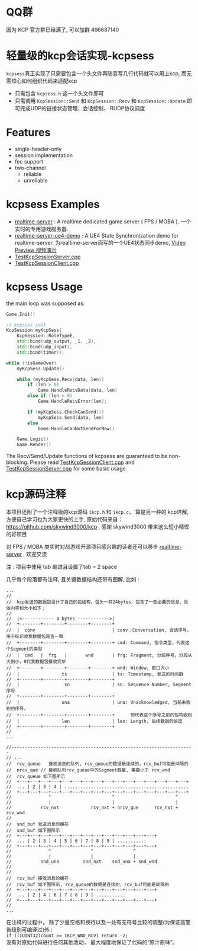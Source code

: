 
# QQ群

因为 KCP 官方群已经满了, 可以加群 496687140


# 轻量级的kcp会话实现-kcpsess

`kcpsess`真正实现了只需要包含一个头文件再随意写几行代码就可以用上kcp, 而无需烦心如何组织代码来适配kcp

- 只需包含 `kcpsess.h` 这一个头文件即可
- 只需调用 `KcpSession::Send` 和 `KcpSession::Recv` 和 `KcpSession::Update` 即可完成UDP的链接状态管理、会话控制、 RUDP协议调度

# Features

- single-header-only
- session implementation
- fec support
- two-channel
   - reliable
   - unreliable

# kcpsess Examples

- [realtime-server](https://github.com/no5ix/realtime-server) : A realtime dedicated game server ( FPS / MOBA ). 一个实时的专用游戏服务器.
- [realtime-server-ue4-demo](https://github.com/no5ix/realtime-server-ue4-demo) :  A UE4 State Synchronization demo for realtime-server. 为realtime-server而写的一个UE4状态同步demo, [Video Preview 视频演示](https://hulinhong.com)
- [TestKcpSessionServer.cpp](https://github.com/no5ix/kcpsess/blob/master/TestKcpSessionServer.cpp)
- [TestKcpSessionClient.cpp](https://github.com/no5ix/kcpsess/blob/master/TestKcpSessionClient.cpp)


# kcpsess Usage

the main loop was supposed as:

``` c++
Game.Init()

// kcpsess init
KcpSession myKcpSess(
    KcpSession::RoleTypeE,
    std::bind(udp_output, _1, _2),
    std::bind(udp_input),
    std::bind(timer));

while (!isGameOver)
    myKcpSess.Update()

    while (myKcpSess.Recv(data, len))
        if (len > 0)
            Game.HandleRecvData(data, len)
        else if (len < 0)
            Game.HandleRecvError(len);

        if (myKcpSess.CheckCanSend())
            myKcpSess.Send(data, len)
        else
            Game.HandleCanNotSendForNow()

    Game.Logic()
    Game.Render()
```

The Recv/Send/Update functions of kcpsess are guaranteed to be non-blocking.
Please read [TestKcpSessionClient.cpp](https://github.com/no5ix/kcpsess/blob/master/TestKcpSessionClient.cpp) and [TestKcpSessionServer.cpp](https://github.com/no5ix/kcpsess/blob/master/TestKcpSessionServer.cpp) for some basic usage.


# kcp源码注释

本项目还附了一个注释版的kcp源码 `ikcp.h` 和 `ikcp.c`， 算是另一种的 kcp详解, 方便自己学习也为大家更快的上手, 原始代码来自： https://github.com/skywind3000/kcp , 感谢 skywind3000 带来这么短小精悍的好项目

对 FPS / MOBA 类实时对战游戏开源项目感兴趣的读者还可以移步 [realtime-server](https://github.com/no5ix/realtime-server) , 欢迎交流

注 : 项目中使用 tab 缩进且设置了tab = 2 space

几乎每个段落都有注释, 且关键数据结构还带有图解, 比如 : 

```
...
//
//	kcp发送的数据包设计了自己的包结构，包头一共24bytes，包含了一些必要的信息，具体内容和大小如下：
//	
//	|<------------ 4 bytes ------------>|
//	+--------+--------+--------+--------+
//	|  conv                             | conv：Conversation, 会话序号，用于标识收发数据包是否一致
//	+--------+--------+--------+--------+ cmd: Command, 指令类型，代表这个Segment的类型
//	|  cmd   |  frg   |       wnd       | frg: Fragment, 分段序号，分段从大到小，0代表数据包接收完毕
//	+--------+--------+--------+--------+ wnd: Window, 窗口大小
//	|                ts                 | ts: Timestamp, 发送的时间戳
//	+--------+--------+--------+--------+
//	|                 sn                | sn: Sequence Number, Segment序号
//	+--------+--------+--------+--------+
//	|                una                | una: Unacknowledged, 当前未收到的序号，
//	+--------+--------+--------+--------+      即代表这个序号之前的包均收到
//	|                len                | len: Length, 后续数据的长度
//	+--------+--------+--------+--------+
//
...

//---------------------------------------------------------------------
// ...
//	rcv_queue	接收消息的队列, rcv_queue的数据是连续的，rcv_buf可能是间隔的
//	nrcv_que // 接收队列rcv_queue中的Segment数量, 需要小于 rcv_wnd
//	rcv_queue 如下图所示
//	+---+---+---+---+---+---+---+---+---+---+---+---+---+---+---+---+
//	... | 2 | 3 | 4 | ............................................... 
//	+---+---+---+---+---+---+---+---+---+---+---+---+---+---+---+---+
//              ^              	        ^                      	^        
//              |                      	|                      	|        
//           rcv_nxt           	rcv_nxt + nrcv_que      rcv_nxt + rcv_wnd		
//
//	snd_buf 发送消息的缓存
//	snd_buf 如下图所示
//	+---+---+---+---+---+---+---+---+---+---+---+---+---+
//	... | 2 | 3 | 4 | 5 | 6 | 7 | 8 | 9 | ...........
//	+---+---+---+---+---+---+---+---+---+---+---+---+---+
//              ^               ^               ^
//              |               |               |
//           snd_una         snd_nxt    snd_una + snd_wnd	
//
//
//	rcv_buf 接收消息的缓存
//	rcv_buf 如下图所示, rcv_queue的数据是连续的，rcv_buf可能是间隔的
//	+---+---+---+---+---+---+---+---+---+---+---+---+---+
//	... | 2 | 4 | 6 | 7 | 8 | 9 | ...........
//	+---+---+---+---+---+---+---+---+---+---+---+---+---+	
//
...
```

在注释的过程中， 除了少量空格和换行以及一处有无符号比较的调整(为保证高警告级别可编译过)外 :    
`if ((IUINT32)count >= IKCP_WND_RCV) return -2;`   
没有对原始代码进行任何其他改动， 最大程度地保证了代码的“原汁原味”。